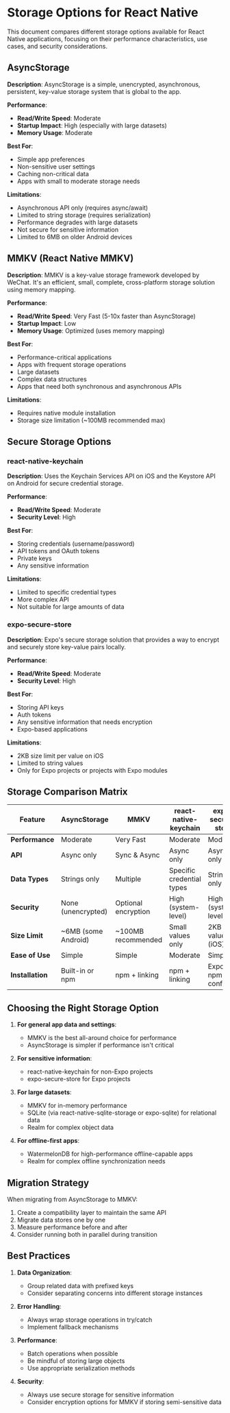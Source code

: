 # Storage Options for React Native

This document compares different storage options available for React Native applications, focusing on their performance characteristics, use cases, and security considerations.

## AsyncStorage

**Description**: AsyncStorage is a simple, unencrypted, asynchronous, persistent, key-value storage system that is global to the app.

**Performance**:
- **Read/Write Speed**: Moderate
- **Startup Impact**: High (especially with large datasets)
- **Memory Usage**: Moderate

**Best For**:
- Simple app preferences
- Non-sensitive user settings
- Caching non-critical data
- Apps with small to moderate storage needs

**Limitations**:
- Asynchronous API only (requires async/await)
- Limited to string storage (requires serialization)
- Performance degrades with large datasets
- Not secure for sensitive information
- Limited to 6MB on older Android devices

## MMKV (React Native MMKV)

**Description**: MMKV is a key-value storage framework developed by WeChat. It's an efficient, small, complete, cross-platform storage solution using memory mapping.

**Performance**:
- **Read/Write Speed**: Very Fast (5-10x faster than AsyncStorage)
- **Startup Impact**: Low
- **Memory Usage**: Optimized (uses memory mapping)

**Best For**:
- Performance-critical applications
- Apps with frequent storage operations
- Large datasets
- Complex data structures
- Apps that need both synchronous and asynchronous APIs

**Limitations**:
- Requires native module installation
- Storage size limitation (~100MB recommended max)

## Secure Storage Options

### react-native-keychain

**Description**: Uses the Keychain Services API on iOS and the Keystore API on Android for secure credential storage.

**Performance**:
- **Read/Write Speed**: Moderate
- **Security Level**: High

**Best For**:
- Storing credentials (username/password)
- API tokens and OAuth tokens
- Private keys
- Any sensitive information

**Limitations**:
- Limited to specific credential types
- More complex API
- Not suitable for large amounts of data

### expo-secure-store

**Description**: Expo's secure storage solution that provides a way to encrypt and securely store key-value pairs locally.

**Performance**:
- **Read/Write Speed**: Moderate
- **Security Level**: High

**Best For**:
- Storing API keys
- Auth tokens
- Any sensitive information that needs encryption
- Expo-based applications

**Limitations**:
- 2KB size limit per value on iOS
- Limited to string values
- Only for Expo projects or projects with Expo modules

## Storage Comparison Matrix

| Feature | AsyncStorage | MMKV | react-native-keychain | expo-secure-store |
|---------|-------------|------|---------------------|-------------------|
| **Performance** | Moderate | Very Fast | Moderate | Moderate |
| **API** | Async only | Sync & Async | Async only | Async only |
| **Data Types** | Strings only | Multiple | Specific credential types | Strings only |
| **Security** | None (unencrypted) | Optional encryption | High (system-level) | High (system-level) |
| **Size Limit** | ~6MB (some Android) | ~100MB recommended | Small values only | 2KB per value (iOS) |
| **Ease of Use** | Simple | Simple | Moderate | Simple |
| **Installation** | Built-in or npm | npm + linking | npm + linking | Expo or npm + config |

## Choosing the Right Storage Option

1. **For general app data and settings**:
   - MMKV is the best all-around choice for performance
   - AsyncStorage is simpler if performance isn't critical

2. **For sensitive information**:
   - react-native-keychain for non-Expo projects
   - expo-secure-store for Expo projects

3. **For large datasets**:
   - MMKV for in-memory performance
   - SQLite (via react-native-sqlite-storage or expo-sqlite) for relational data
   - Realm for complex object data

4. **For offline-first apps**:
   - WatermelonDB for high-performance offline-capable apps
   - Realm for complex offline synchronization needs

## Migration Strategy

When migrating from AsyncStorage to MMKV:

1. Create a compatibility layer to maintain the same API
2. Migrate data stores one by one
3. Measure performance before and after
4. Consider running both in parallel during transition

## Best Practices

1. **Data Organization**:
   - Group related data with prefixed keys
   - Consider separating concerns into different storage instances

2. **Error Handling**:
   - Always wrap storage operations in try/catch
   - Implement fallback mechanisms

3. **Performance**:
   - Batch operations when possible
   - Be mindful of storing large objects
   - Use appropriate serialization methods

4. **Security**:
   - Always use secure storage for sensitive information
   - Consider encryption options for MMKV if storing semi-sensitive data

